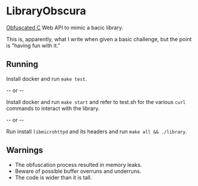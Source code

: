 # LibraryObscura
[Obfuscated C](https://www.ioccc.org/) Web API to mimic a bacic library.

This is, apparently, what I write when given a basic challenge, but the point is "having fun with it."

## Running
Install docker and run `make test`.

-- or --

Install docker and run `make start` and refer to test.sh for the various `curl` commands to interact with the library.

-- or --

Run install `libmicrohttpd` and its headers and run `make all && ./library`.

## Warnings
- The obfuscation process resulted in memory leaks.
- Beware of possible buffer overruns and underruns.
- The code is wider than it is tall.

